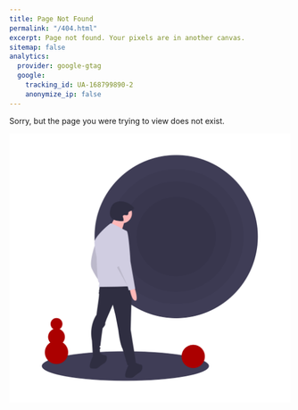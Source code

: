 ```yaml
---
title: Page Not Found
permalink: "/404.html"
excerpt: Page not found. Your pixels are in another canvas.
sitemap: false
analytics:
  provider: google-gtag
  google:
    tracking_id: UA-168799890-2
    anonymize_ip: false
---
```


Sorry, but the page you were trying to view does not exist.

<p align="center">
  <img src="/assets/images/undraw_404.png">
</p>

<script>
  var GOOG_FIXURL_LANG = 'en';
  var GOOG_FIXURL_SITE = '{{ site.url }}'
</script>
<script src="https://linkhelp.clients.google.com/tbproxy/lh/wm/fixurl.js">
</script>
